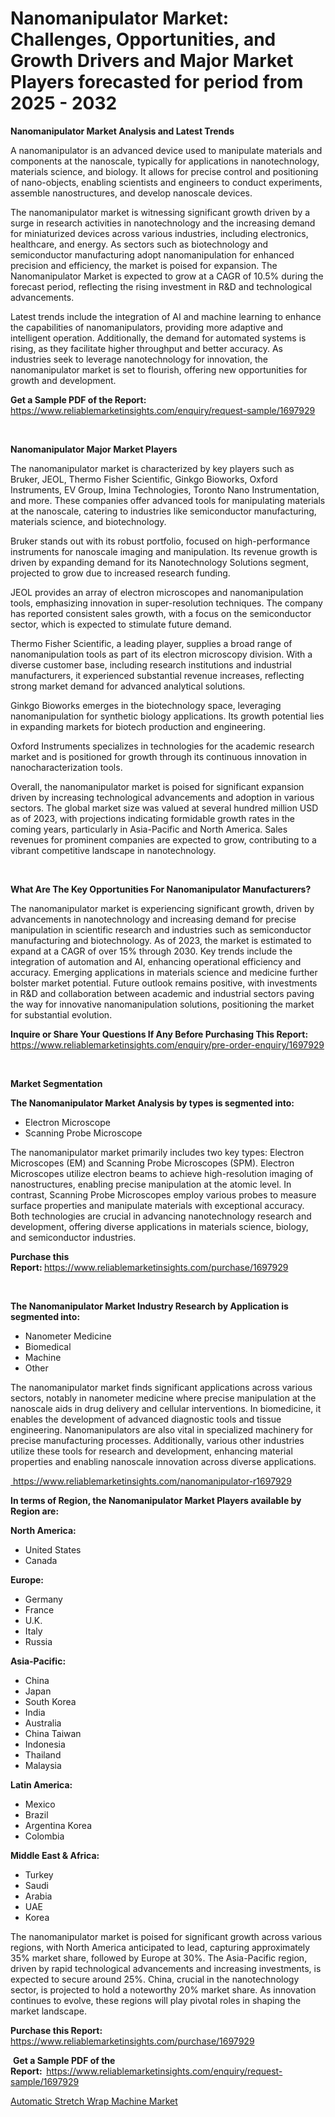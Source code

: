 <p><h1>Nanomanipulator Market: Challenges, Opportunities, and Growth Drivers and Major Market Players forecasted for period from 2025 - 2032</h1></p><p><strong>Nanomanipulator Market Analysis and Latest Trends</strong></p>
<p><p>A nanomanipulator is an advanced device used to manipulate materials and components at the nanoscale, typically for applications in nanotechnology, materials science, and biology. It allows for precise control and positioning of nano-objects, enabling scientists and engineers to conduct experiments, assemble nanostructures, and develop nanoscale devices.</p><p>The nanomanipulator market is witnessing significant growth driven by a surge in research activities in nanotechnology and the increasing demand for miniaturized devices across various industries, including electronics, healthcare, and energy. As sectors such as biotechnology and semiconductor manufacturing adopt nanomanipulation for enhanced precision and efficiency, the market is poised for expansion. The Nanomanipulator Market is expected to grow at a CAGR of 10.5% during the forecast period, reflecting the rising investment in R&D and technological advancements.</p><p>Latest trends include the integration of AI and machine learning to enhance the capabilities of nanomanipulators, providing more adaptive and intelligent operation. Additionally, the demand for automated systems is rising, as they facilitate higher throughput and better accuracy. As industries seek to leverage nanotechnology for innovation, the nanomanipulator market is set to flourish, offering new opportunities for growth and development.</p></p>
<p><strong>Get a Sample PDF of the Report:&nbsp;</strong> <a href="https://www.reliablemarketinsights.com/enquiry/request-sample/1697929?utm_campaign=2221&utm_medium=2&utm_source=Github&utm_content=ia&utm_term=08042025&utm_id=nanomanipulator">https://www.reliablemarketinsights.com/enquiry/request-sample/1697929</a></p>
<p>&nbsp;</p>
<p><strong>Nanomanipulator Major Market Players</strong></p>
<p><p>The nanomanipulator market is characterized by key players such as Bruker, JEOL, Thermo Fisher Scientific, Ginkgo Bioworks, Oxford Instruments, EV Group, Imina Technologies, Toronto Nano Instrumentation, and more. These companies offer advanced tools for manipulating materials at the nanoscale, catering to industries like semiconductor manufacturing, materials science, and biotechnology.</p><p>Bruker stands out with its robust portfolio, focused on high-performance instruments for nanoscale imaging and manipulation. Its revenue growth is driven by expanding demand for its Nanotechnology Solutions segment, projected to grow due to increased research funding.</p><p>JEOL provides an array of electron microscopes and nanomanipulation tools, emphasizing innovation in super-resolution techniques. The company has reported consistent sales growth, with a focus on the semiconductor sector, which is expected to stimulate future demand.</p><p>Thermo Fisher Scientific, a leading player, supplies a broad range of nanomanipulation tools as part of its electron microscopy division. With a diverse customer base, including research institutions and industrial manufacturers, it experienced substantial revenue increases, reflecting strong market demand for advanced analytical solutions.</p><p>Ginkgo Bioworks emerges in the biotechnology space, leveraging nanomanipulation for synthetic biology applications. Its growth potential lies in expanding markets for biotech production and engineering.</p><p>Oxford Instruments specializes in technologies for the academic research market and is positioned for growth through its continuous innovation in nanocharacterization tools.</p><p>Overall, the nanomanipulator market is poised for significant expansion driven by increasing technological advancements and adoption in various sectors. The global market size was valued at several hundred million USD as of 2023, with projections indicating formidable growth rates in the coming years, particularly in Asia-Pacific and North America. Sales revenues for prominent companies are expected to grow, contributing to a vibrant competitive landscape in nanotechnology.</p></p>
<p>&nbsp;</p>
<p><strong>What Are The Key Opportunities For Nanomanipulator Manufacturers?</strong></p>
<p><p>The nanomanipulator market is experiencing significant growth, driven by advancements in nanotechnology and increasing demand for precise manipulation in scientific research and industries such as semiconductor manufacturing and biotechnology. As of 2023, the market is estimated to expand at a CAGR of over 15% through 2030. Key trends include the integration of automation and AI, enhancing operational efficiency and accuracy. Emerging applications in materials science and medicine further bolster market potential. Future outlook remains positive, with investments in R&D and collaboration between academic and industrial sectors paving the way for innovative nanomanipulation solutions, positioning the market for substantial evolution.</p></p>
<p><strong>Inquire or Share Your Questions If Any Before Purchasing This Report:</strong> <a href="https://www.reliablemarketinsights.com/enquiry/pre-order-enquiry/1697929?utm_campaign=2221&utm_medium=2&utm_source=Github&utm_content=ia&utm_term=08042025&utm_id=nanomanipulator">https://www.reliablemarketinsights.com/enquiry/pre-order-enquiry/1697929</a></p>
<p>&nbsp;</p>
<p><strong>Market Segmentation</strong></p>
<p><strong>The Nanomanipulator Market Analysis by types is segmented into:</strong></p>
<p><ul><li>Electron Microscope</li><li>Scanning Probe Microscope</li></ul></p>
<p><p>The nanomanipulator market primarily includes two key types: Electron Microscopes (EM) and Scanning Probe Microscopes (SPM). Electron Microscopes utilize electron beams to achieve high-resolution imaging of nanostructures, enabling precise manipulation at the atomic level. In contrast, Scanning Probe Microscopes employ various probes to measure surface properties and manipulate materials with exceptional accuracy. Both technologies are crucial in advancing nanotechnology research and development, offering diverse applications in materials science, biology, and semiconductor industries.</p></p>
<p><strong>Purchase this Report:&nbsp;</strong><a href="https://www.reliablemarketinsights.com/purchase/1697929?utm_campaign=2221&utm_medium=2&utm_source=Github&utm_content=ia&utm_term=08042025&utm_id=nanomanipulator">https://www.reliablemarketinsights.com/purchase/1697929</a></p>
<p>&nbsp;</p>
<p><strong>The Nanomanipulator Market Industry Research by Application is segmented into:</strong></p>
<p><ul><li>Nanometer Medicine</li><li>Biomedical</li><li>Machine</li><li>Other</li></ul></p>
<p><p>The nanomanipulator market finds significant applications across various sectors, notably in nanometer medicine where precise manipulation at the nanoscale aids in drug delivery and cellular interventions. In biomedicine, it enables the development of advanced diagnostic tools and tissue engineering. Nanomanipulators are also vital in specialized machinery for precise manufacturing processes. Additionally, various other industries utilize these tools for research and development, enhancing material properties and enabling nanoscale innovation across diverse applications.</p></p>
<p><a href="https://www.reliablemarketinsights.com/nanomanipulator-r1697929?utm_campaign=2221&utm_medium=2&utm_source=Github&utm_content=ia&utm_term=08042025&utm_id=nanomanipulator">&nbsp;https://www.reliablemarketinsights.com/nanomanipulator-r1697929</a></p>
<p><strong>In terms of Region, the Nanomanipulator Market Players available by Region are:</strong></p>
<p>
    <p> <strong> North America: </strong>
        <ul>
            <li>United States</li>
            <li>Canada</li>
        </ul>
        </p> 
    <p> <strong> Europe: </strong>
        <ul>
            <li>Germany</li>
            <li>France</li>
            <li>U.K.</li>
            <li>Italy</li>
            <li>Russia</li>
        </ul>
        </p> 
    <p> <strong> Asia-Pacific: </strong>
        <ul>
            <li>China</li>
            <li>Japan</li>
            <li>South Korea</li>
            <li>India</li>
            <li>Australia</li>
            <li>China Taiwan</li>
            <li>Indonesia</li>
            <li>Thailand</li>
            <li>Malaysia</li>
        </ul>
        </p> 
    <p> <strong> Latin America: </strong>
        <ul>
            <li>Mexico</li>
            <li>Brazil</li>
            <li>Argentina Korea</li>
            <li>Colombia</li>
        </ul>
        </p> 
    <p> <strong> Middle East & Africa: </strong>
        <ul>
            <li>Turkey</li>
            <li>Saudi</li>
            <li>Arabia</li>
            <li>UAE</li>
            <li>Korea</li>
        </ul>
    </p>
    </p>
<p><p>The nanomanipulator market is poised for significant growth across various regions, with North America anticipated to lead, capturing approximately 35% market share, followed by Europe at 30%. The Asia-Pacific region, driven by rapid technological advancements and increasing investments, is expected to secure around 25%. China, crucial in the nanotechnology sector, is projected to hold a noteworthy 20% market share. As innovation continues to evolve, these regions will play pivotal roles in shaping the market landscape.</p></p>
<p><strong>Purchase this Report: </strong><a href="https://www.reliablemarketinsights.com/purchase/1697929?utm_campaign=2221&utm_medium=2&utm_source=Github&utm_content=ia&utm_term=08042025&utm_id=nanomanipulator">https://www.reliablemarketinsights.com/purchase/1697929</a></p>
<p>&nbsp;<strong>Get a Sample PDF of the Report:&nbsp;&nbsp;</strong><a href="https://www.reliablemarketinsights.com/enquiry/request-sample/1697929?utm_campaign=2221&utm_medium=2&utm_source=Github&utm_content=ia&utm_term=08042025&utm_id=nanomanipulator">https://www.reliablemarketinsights.com/enquiry/request-sample/1697929</a></p>
<p><strong></strong></p>
<p><p><a href="https://github.com/elizabethdagraca/Market-Research-Report-List-5/blob/main/automatic-stretch-wrap-machine-market.md?utm_campaign=2221&utm_medium=2&utm_source=Github&utm_content=ia&utm_term=08042025&utm_id=nanomanipulator">Automatic Stretch Wrap Machine Market</a></p></p>